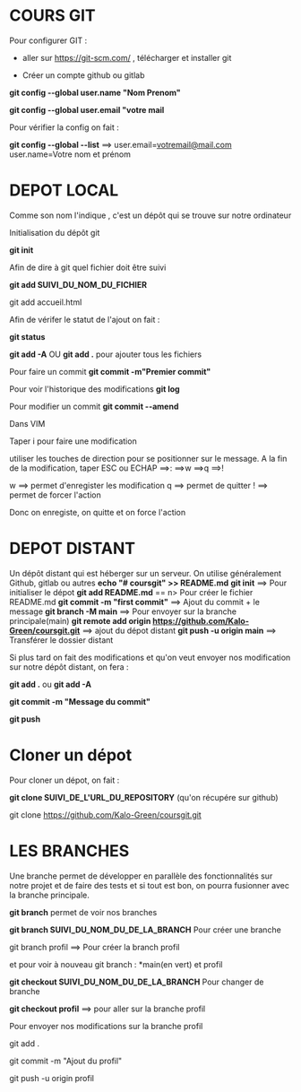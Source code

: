 # COURS GIT

Pour configurer GIT : 

* aller sur https://git-scm.com/ , télécharger et installer git

* Créer un compte github ou gitlab

**git config --global user.name "Nom Prenom"**

**git config --global user.email "votre mail**

Pour vérifier la config on fait :

**git config --global --list** ==> user.email=votremail@mail.com user.name=Votre nom et prénom


# DEPOT LOCAL
Comme son nom l'indique , c'est un dépôt qui se trouve sur notre ordinateur

Initialisation du dépôt git

**git init**

Afin de dire à git quel fichier doit être suivi

**git add SUIVI_DU_NOM_DU_FICHIER**

git add accueil.html


Afin de vérifer le statut de l'ajout on fait :

**git status**

**git add -A** OU **git add .** pour ajouter tous les fichiers

Pour faire un commit
**git commit -m"Premier commit"**

Pour voir l'historique des modifications
**git log**

Pour modifier un commit 
**git commit --amend**

Dans VIM 

Taper i pour faire une modification

utiliser les touches de direction pour se positionner sur le message. A la fin de la modification, taper ESC ou ECHAP ==>: ==>w ==>q ==>!

w ==> permet d'enregister les modification
q ==> permet de quitter 
! ==> permet de forcer l'action

Donc on enregiste, on quitte et on force l'action

# DEPOT DISTANT
Un dépôt distant qui est héberger sur un serveur. On utilise généralement Github, gitlab ou autres
**echo "# coursgit" >> README.md**
**git init** ==> Pour initialiser le dépot
**git add README.md** == n> Pour créer le fichier README.md
**git commit -m "first commit"** ==> Ajout du commit + le message
**git branch -M main** ==> Pour envoyer sur la branche principale(main)
**git remote add origin https://github.com/Kalo-Green/coursgit.git** ==> ajout du dépot distant
**git push -u origin main** ==> Transférer le dossier distant

Si plus tard on fait des modifications et qu'on veut envoyer nos modification sur notre dépôt distant, on fera :

**git add .** ou **git add -A**

**git commit -m "Message du commit"**

**git push**

# Cloner un dépot

Pour cloner un dépot, on fait :

**git clone SUIVI_DE_L'URL_DU_REPOSITORY** (qu'on récupére sur github) 

git clone https://github.com/Kalo-Green/coursgit.git

# LES BRANCHES 

Une branche permet de développer en parallèle des fonctionnalités sur notre projet et de faire des tests et si tout est bon, on pourra fusionner avec la branche principale.

**git branch** permet de voir nos branches

**git branch SUIVI_DU_NOM_DU_DE_LA_BRANCH** Pour créer une branche

git branch profil ==> Pour créer la branch profil

et pour voir à nouveau git branch : *main(en vert) et profil

**git checkout SUIVI_DU_NOM_DU_DE_LA_BRANCH** Pour changer de branche

**git checkout profil** ==> pour aller sur la branche profil

Pour envoyer nos modifications sur la branche profil

git add .

git commit -m "Ajout du profil"

git push -u origin profil


